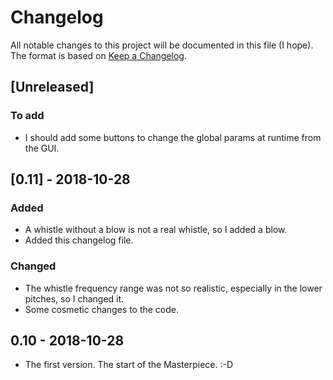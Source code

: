 # Changelog
All notable changes to this project will be documented in this file (I hope).
The format is based on [Keep a Changelog](https://keepachangelog.com/en/1.0.0/).

## [Unreleased]
### To add
- I should add some buttons to change the global params at runtime from the GUI.

## [0.11] - 2018-10-28
### Added
- A whistle without a blow is not a real whistle, so I added a blow.
- Added this changelog file.

### Changed
- The whistle frequency range was not so realistic, especially in the lower pitches, so I changed it.
- Some cosmetic changes to the code.

## 0.10 - 2018-10-28
- The first version. The start of the Masterpiece. :-D
